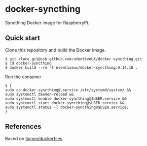 # docker-syncthing

Syncthing Docker image for RaspberryPi.

## Quick start

Clone this repository and build the Docker image.

```shell
$ git clone git@ssh.github.com:nVentiveUX/docker-syncthing.git
$ cd docker-syncthing
$ docker build --rm -t nventiveux/docker-syncthing:0.14.18 .
```

Run the container

```shell
$ {
sudo cp docker-syncthing@.service /etc/systemd/system/ &&
sudo systemctl daemon-reload &&
sudo systemctl enable docker-syncthing@$USER.service &&
sudo systemctl start docker-syncthing@$USER.service &&
sudo systemctl status -l docker-syncthing@$USER.service;
}
```

## References

Based on [tianon/dockerfiles](https://github.com/tianon/dockerfiles).

